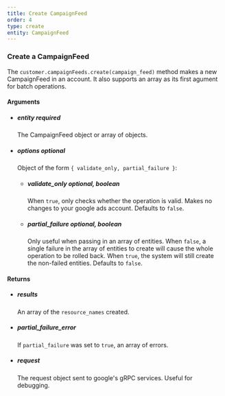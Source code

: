 ```yaml
---
title: Create CampaignFeed 
order: 4
type: create
entity: CampaignFeed 
---
```


### Create a CampaignFeed 

The `customer.campaignFeeds.create(campaign_feed)` method makes a new CampaignFeed in an account. It also supports an array as its first agument for batch operations.


#### Arguments

-   ##### entity _required_ 
    The CampaignFeed object or array of objects.
-   ##### options _optional_
    Object of the form `{ validate_only, partial_failure }`:
    -   ##### validate_only _optional, boolean_ 
        When `true`, only checks whether the operation is valid. Makes no changes to your google ads account. Defaults to `false`.
    -   ##### partial_failure _optional, boolean_
        Only useful when passing in an array of entities. When `false`, a single failure in the array of entities to create will cause the whole operation to be rolled back. When `true`, the system will still create the non-failed entities. Defaults to `false`.


#### Returns

-   ##### results
    An array of the `resource_names` created.
-   ##### partial_failure_error
    If `partial_failure` was set to `true`, an array of errors.
-   ##### request
    The request object sent to google's gRPC services. Useful for debugging.
